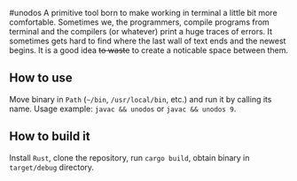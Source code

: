 #unodos
A primitive tool born to make working in terminal a little bit more comfortable.
Sometimes we, the programmers, compile programs from terminal and the compilers (or whatever) print a huge traces of errors.
It sometimes gets hard to find where the last wall of text ends and the newest begins.
It is a good idea ~~to waste~~ to create a noticable space between them.

## How to use
Move binary in `Path` (`~/bin`, `/usr/local/bin`, etc.) and run it by calling its name.
Usage example: `javac && unodos` or `javac && unodos 9`.

## How to build it
Install `Rust`, clone the repository, run `cargo build`, obtain binary in `target/debug` directory.
